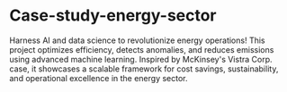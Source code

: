 # Case-study-energy-sector
Harness AI and data science to revolutionize energy operations! This project optimizes efficiency, detects anomalies, and reduces emissions using advanced machine learning. Inspired by McKinsey's Vistra Corp. case, it showcases a scalable framework for cost savings, sustainability, and operational excellence in the energy sector.
